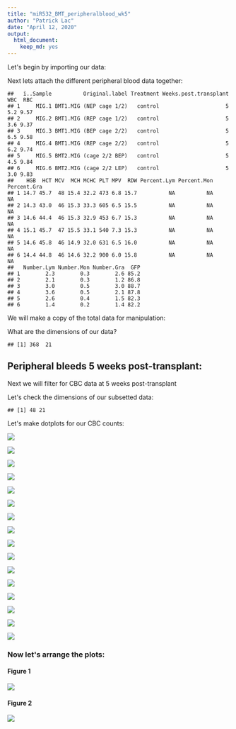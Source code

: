 ```yaml
---
title: "miR532_BMT_peripheralblood_wk5"
author: "Patrick Lac"
date: "April 12, 2020"
output: 
  html_document: 
    keep_md: yes
---
```






Let's begin by importing our data:



Next lets attach the different peripheral blood data together:

```
##   ï..Sample          Original.label Treatment Weeks.post.transplant WBC  RBC
## 1     MIG.1 BMT1.MIG (NEP cage 1/2)   control                     5 5.2 9.57
## 2     MIG.2 BMT1.MIG (REP cage 1/2)   control                     5 3.6 9.37
## 3     MIG.3 BMT1.MIG (BEP cage 2/2)   control                     5 6.5 9.58
## 4     MIG.4 BMT1.MIG (REP cage 2/2)   control                     5 6.2 9.74
## 5     MIG.5 BMT2.MIG (cage 2/2 BEP)   control                     5 4.5 9.84
## 6     MIG.6 BMT2.MIG (cage 2/2 LEP)   control                     5 3.0 9.83
##    HGB  HCT MCV  MCH MCHC PLT MPV  RDW Percent.Lym Percent.Mon Percent.Gra
## 1 14.7 45.7  48 15.4 32.2 473 6.8 15.7          NA          NA          NA
## 2 14.3 43.0  46 15.3 33.3 605 6.5 15.5          NA          NA          NA
## 3 14.6 44.4  46 15.3 32.9 453 6.7 15.3          NA          NA          NA
## 4 15.1 45.7  47 15.5 33.1 540 7.3 15.3          NA          NA          NA
## 5 14.6 45.8  46 14.9 32.0 631 6.5 16.0          NA          NA          NA
## 6 14.4 44.8  46 14.6 32.2 900 6.0 15.8          NA          NA          NA
##   Number.Lym Number.Mon Number.Gra  GFP
## 1        2.3        0.3        2.6 85.2
## 2        2.1        0.3        1.2 86.8
## 3        3.0        0.5        3.0 88.7
## 4        3.6        0.5        2.1 87.8
## 5        2.6        0.4        1.5 82.3
## 6        1.4        0.2        1.4 82.2
```

We will make a copy of the total data for manipulation:

What are the dimensions of our data?

```
## [1] 368  21
```

## Peripheral bleeds 5 weeks post-transplant:
Next we will filter for CBC data at 5 weeks post-transplant


Let's check the dimensions of our subsetted data:

```
## [1] 48 21
```

Let's make dotplots for our CBC counts:

![](miR532_BMT_peripheralblood_files/figure-html/wk5.WBC-1.png)<!-- -->



![](miR532_BMT_peripheralblood_files/figure-html/wk5.RBC-1.png)<!-- -->



![](miR532_BMT_peripheralblood_files/figure-html/wk5.HGB-1.png)<!-- -->



![](miR532_BMT_peripheralblood_files/figure-html/wk5.HCT-1.png)<!-- -->



![](miR532_BMT_peripheralblood_files/figure-html/wk5.PLT-1.png)<!-- -->



![](miR532_BMT_peripheralblood_files/figure-html/wk5.MCV-1.png)<!-- -->



![](miR532_BMT_peripheralblood_files/figure-html/wk5.MCH-1.png)<!-- -->



![](miR532_BMT_peripheralblood_files/figure-html/wk5.MCHC-1.png)<!-- -->



![](miR532_BMT_peripheralblood_files/figure-html/wk5.RDW-1.png)<!-- -->



![](miR532_BMT_peripheralblood_files/figure-html/wk5.MPV-1.png)<!-- -->



![](miR532_BMT_peripheralblood_files/figure-html/wk5.Percent.Lym-1.png)<!-- -->



![](miR532_BMT_peripheralblood_files/figure-html/wk5.Percent.Mon-1.png)<!-- -->



![](miR532_BMT_peripheralblood_files/figure-html/wk5.Percent.Gra-1.png)<!-- -->



![](miR532_BMT_peripheralblood_files/figure-html/wk5.Number.Lym-1.png)<!-- -->



![](miR532_BMT_peripheralblood_files/figure-html/wk5.Number.Mon-1.png)<!-- -->



![](miR532_BMT_peripheralblood_files/figure-html/wk5.Number.Gra-1.png)<!-- -->

### Now let's arrange the plots:
#### Figure 1
![](miR532_BMT_peripheralblood_files/figure-html/figure1-1.png)<!-- -->

#### Figure 2
![](miR532_BMT_peripheralblood_files/figure-html/figure2-1.png)<!-- -->

  
          

